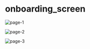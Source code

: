 # onboarding_screen

![page-1](https://github.com/KadirAksoy/Flutter-UI-Example/assets/90133005/979490c5-b2cf-48ad-969d-6157b02a57d2)

![page-2](https://github.com/KadirAksoy/Flutter-UI-Example/assets/90133005/04eb77e8-e948-42b7-b4e6-bc461646055e)

![page-3](https://github.com/KadirAksoy/Flutter-UI-Example/assets/90133005/02de8e85-d01e-4a64-b841-4cc1d55480eb)
